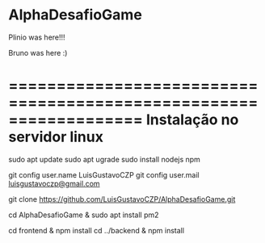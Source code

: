 # AlphaDesafioGame

Plinio was here!!!
 
Bruno was here :)

==================================================================
Instalação no servidor linux
==================================================================
sudo apt update
sudo apt ugrade
sudo install nodejs npm

git config user.name LuisGustavoCZP
git config user.mail luisgustavoczp@gmail.com

git clone https://github.com/LuisGustavoCZP/AlphaDesafioGame.git

cd AlphaDesafioGame & sudo apt install pm2

cd frontend & npm install
cd ../backend & npm install
